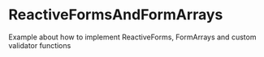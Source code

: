 # ReactiveFormsAndFormArrays

Example about how to implement ReactiveForms, FormArrays and custom validator functions